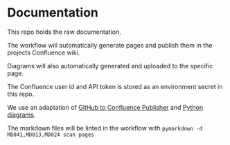 # Documentation

This repo holds the raw documentation.

The workflow will automatically generate pages and publish them in the projects Confluence wiki.

Diagrams will also automatically generated and uploaded to the specific page.

The Confluence user id and API token is stored as an environment secret in this repo.

We use an adaptation of [GitHub to Confluence Publisher](https://github.com/andygolubev/github-to-confluence-publisher) and [Python diagrams](https://diagrams.mingrammer.com/).

The markdown files will be linted in the workflow with `pymarkdown -d MD041,MD013,MD024 scan pages`
